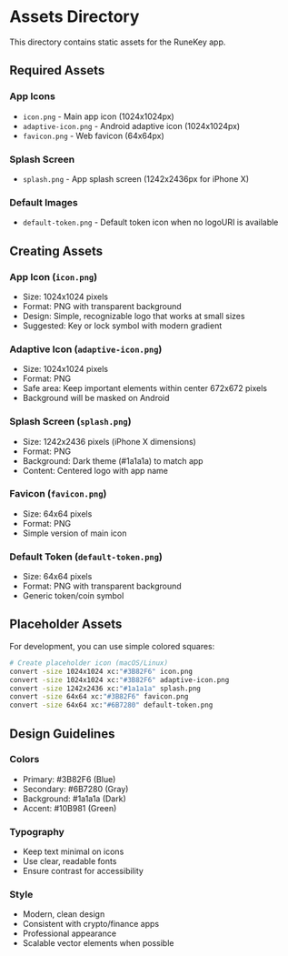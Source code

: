 # Assets Directory

This directory contains static assets for the RuneKey app.

## Required Assets

### App Icons
- `icon.png` - Main app icon (1024x1024px)
- `adaptive-icon.png` - Android adaptive icon (1024x1024px)
- `favicon.png` - Web favicon (64x64px)

### Splash Screen
- `splash.png` - App splash screen (1242x2436px for iPhone X)

### Default Images
- `default-token.png` - Default token icon when no logoURI is available

## Creating Assets

### App Icon (`icon.png`)
- Size: 1024x1024 pixels
- Format: PNG with transparent background
- Design: Simple, recognizable logo that works at small sizes
- Suggested: Key or lock symbol with modern gradient

### Adaptive Icon (`adaptive-icon.png`)
- Size: 1024x1024 pixels
- Format: PNG
- Safe area: Keep important elements within center 672x672 pixels
- Background will be masked on Android

### Splash Screen (`splash.png`)
- Size: 1242x2436 pixels (iPhone X dimensions)
- Format: PNG
- Background: Dark theme (#1a1a1a) to match app
- Content: Centered logo with app name

### Favicon (`favicon.png`)
- Size: 64x64 pixels
- Format: PNG
- Simple version of main icon

### Default Token (`default-token.png`)
- Size: 64x64 pixels
- Format: PNG with transparent background
- Generic token/coin symbol

## Placeholder Assets

For development, you can use simple colored squares:

```bash
# Create placeholder icon (macOS/Linux)
convert -size 1024x1024 xc:"#3B82F6" icon.png
convert -size 1024x1024 xc:"#3B82F6" adaptive-icon.png
convert -size 1242x2436 xc:"#1a1a1a" splash.png
convert -size 64x64 xc:"#3B82F6" favicon.png
convert -size 64x64 xc:"#6B7280" default-token.png
```

## Design Guidelines

### Colors
- Primary: #3B82F6 (Blue)
- Secondary: #6B7280 (Gray)
- Background: #1a1a1a (Dark)
- Accent: #10B981 (Green)

### Typography
- Keep text minimal on icons
- Use clear, readable fonts
- Ensure contrast for accessibility

### Style
- Modern, clean design
- Consistent with crypto/finance apps
- Professional appearance
- Scalable vector elements when possible